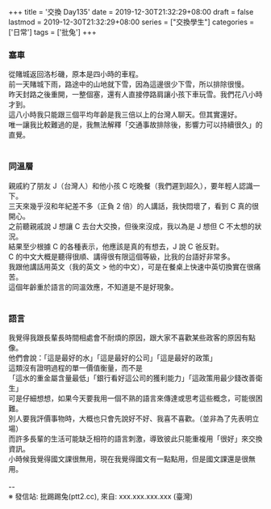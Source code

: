 +++
title = '交換 Day135'
date = 2019-12-30T21:32:29+08:00
draft = false
lastmod = 2019-12-30T21:32:29+08:00
series = ["交換學生"]
categories = ['日常']
tags = ['批兔']
+++
### 塞車 
從賭城返回洛杉磯，原本是四小時的車程。<br>
前一天賭城下雨，路途中的山地就下雪，因為這邊很少下雪，所以排除很慢。<br>
昨天封路之後重開，一整個塞，還有人直接停路肩讓小孩下車玩雪。我們花八小時才到。<br>
這八小時我只能跟三個平均年齡是我三倍以上的台灣人聊天。但其實還好。<br>
唯一讓我比較難過的是，我無法解釋「交通事故排除後，影響力可以持續很久」的直覺。<br>
<br>
### 同溫層 
親戚約了朋友 J（台灣人）和他小孩 C 吃晚餐（我們遲到超久），要年輕人認識一下。<br>
三天來幾乎沒和年紀差不多（正負 2 倍）的人講話，我快悶壞了，看到 C 真的很開心。<br>
之前聽親戚說 J 想讓 C 去台大交換，但後來沒成，我以為是 J 想但 C 不太想的狀況。<br>
結果至少根據 C 的各種表示，他應該是真的有想去，J 說 C 爸反對。<br>
C 的中文大概是聽得很順、講得很有限這個等級，比我的台語好非常多。<br>
我跟他講話用英文（我的英文 > 他的中文），可是在餐桌上快速中英切換實在很痛苦。<br>
這個年齡重於語言的同溫效應，不知道是不是好現象。<br>
<br>
### 語言 
我覺得我跟長輩長時間相處會不耐煩的原因，跟大家不喜歡某些政客的原因有點像。<br>
他們會說：「這是最好的水」「這是最好的公司」「這是最好的政策」<br>
這類沒有證明過程的單一價值衡量，而不是<br>
「這水的重金屬含量最低」「銀行看好這公司的獲利能力」「這政策用最少錢改善衛生」<br>
可是仔細想想，如果今天要我用一個不熟的語言來傳達或思考這些概念，可能很困難。<br>
別人要我評價事物時，大概也只會先說好不好、我喜不喜歡。（並非為了先表明立場）<br>
而許多長輩的生活可能缺乏相符的語言刺激，導致彼此只能重複用「很好」來交換資訊。<br>
小時候我覺得國文課很無用，現在我覺得國文有一點點用，但是國文課還是很無用。<br>
<br>
--<br>
※ 發信站: 批踢踢兔(ptt2.cc), 來自: xxx.xxx.xxx.xxx (臺灣)<br>
